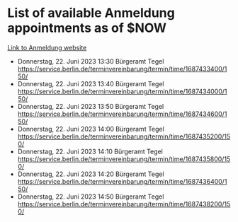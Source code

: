# List of available Anmeldung appointments as of $NOW
[Link to Anmeldung website](https://service.berlin.de/terminvereinbarung/termin/tag.php?termin=1&anliegen[]=120686&dienstleisterlist=122210,122217,327316,122219,327312,122227,327314,122231,327346,122243,327348,122254,122252,329742,122260,329745,122262,329748,122271,327278,122273,327274,122277,327276,330436,122280,327294,122282,327290,122284,327292,122291,327270,122285,327266,122286,327264,122296,327268,150230,329760,122297,327286,122294,327284,122312,329763,122314,329775,122304,327330,122311,327334,122309,327332,317869,122281,327352,122279,329772,122283,122276,327324,122274,327326,122267,329766,122246,327318,122251,327320,122257,327322,122208,327298,122226,327300&herkunft=http%3A%2F%2Fservice.berlin.de%2Fdienstleistung%2F120686%2F)
- Donnerstag, 22. Juni 2023 13:30 Bürgeramt Tegel https://service.berlin.de/terminvereinbarung/termin/time/1687433400/150/
- Donnerstag, 22. Juni 2023 13:40 Bürgeramt Tegel https://service.berlin.de/terminvereinbarung/termin/time/1687434000/150/
- Donnerstag, 22. Juni 2023 13:50 Bürgeramt Tegel https://service.berlin.de/terminvereinbarung/termin/time/1687434600/150/
- Donnerstag, 22. Juni 2023 14:00 Bürgeramt Tegel https://service.berlin.de/terminvereinbarung/termin/time/1687435200/150/
- Donnerstag, 22. Juni 2023 14:10 Bürgeramt Tegel https://service.berlin.de/terminvereinbarung/termin/time/1687435800/150/
- Donnerstag, 22. Juni 2023 14:20 Bürgeramt Tegel https://service.berlin.de/terminvereinbarung/termin/time/1687436400/150/
- Donnerstag, 22. Juni 2023 14:50 Bürgeramt Tegel https://service.berlin.de/terminvereinbarung/termin/time/1687438200/150/
